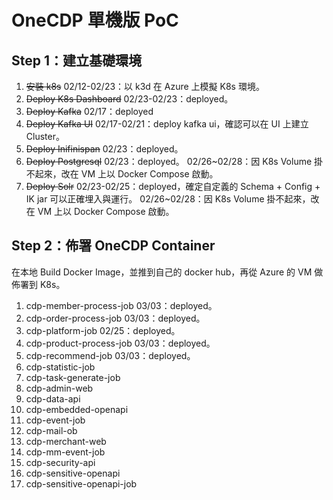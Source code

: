 # OneCDP 單機版 PoC

## Step 1：建立基礎環境

1. ~~安裝 k8s~~
    02/12-02/23：以 k3d 在 Azure 上模擬 K8s 環境。
1. ~~Deploy K8s Dashboard~~
    02/23-02/23：deployed。
1. ~~Deploy Kafka~~
    02/17：deployed
1. ~~Deploy Kafka UI~~
    02/17-02/21：deploy kafka ui，確認可以在 UI 上建立 Cluster。
1. ~~Deploy Inifinispan~~
    02/23：deployed。
1. ~~Deploy Postgresql~~
    02/23：deployed。
    02/26~02/28：因 K8s Volume 掛不起來，改在 VM 上以 Docker Compose 啟動。
1. ~~Deploy Solr~~
    02/23-02/25：deployed，確定自定義的 Schema + Config + IK jar 可以正確埋入與運行。
    02/26~02/28：因 K8s Volume 掛不起來，改在 VM 上以 Docker Compose 啟動。

## Step 2：佈署 OneCDP Container

在本地 Build Docker Image，並推到自己的 docker hub，再從 Azure 的 VM 做佈署到 K8s。

1. cdp-member-process-job
    03/03：deployed。
1. cdp-order-process-job
    03/03：deployed。
1. cdp-platform-job
    02/25：deployed。
1. cdp-product-process-job
    03/03：deployed。
1. cdp-recommend-job
    03/03：deployed。
1. cdp-statistic-job
1. cdp-task-generate-job
1. cdp-admin-web
1. cdp-data-api
1. cdp-embedded-openapi
1. cdp-event-job
1. cdp-mail-ob
1. cdp-merchant-web
1. cdp-mm-event-job
1. cdp-security-api
1. cdp-sensitive-openapi
1. cdp-sensitive-openapi-job
